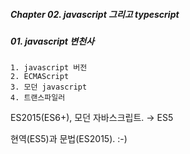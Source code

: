 ##### Chapter 02. javascript 그리고 typescript

##### 01. javascript 변천사

```
1. javascript 버전
2. ECMAScript
3. 모던 javascript
4. 트랜스파일러
```

ES2015(ES6+), 모던 자바스크립트. → ES5

현역(ES5)과 문법(ES2015). :-)
